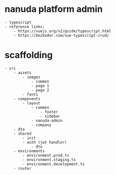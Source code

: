 # nanuda platform admin

    - typescript
    - reference links:
        - https://vuejs.org/v2/guide/typescript.html
        - https://bezkoder.com/vue-typescript-crud/

# scaffolding

    - src
        - assets
            - images
                - common
                - page 1
                - page 2
            - fonts
        - components
            - layout
                - common
                    - footer
                    - sidebar
                - nanuda-admin
                - company
        - dto
        - shared
            - init
            - auth (jwt handler)
                - dto
        - environments
            - environment.prod.ts
            - environment.staging.ts
            - environment.development.ts
        - router
